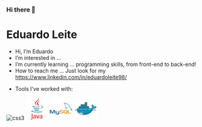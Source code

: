 ### Hi there 👋

<!--
**eleite98/eleite98** is a ✨ _special_ ✨ repository because its `README.md` (this file) appears on your GitHub profile.

Here are some ideas to get you started:

- 🔭 I’m currently working on ...
- 🌱 I’m currently learning ...
- 👯 I’m looking to collaborate on ...
- 🤔 I’m looking for help with ...
- 💬 Ask me about ...
- 📫 How to reach me: ...
- 😄 Pronouns: ...
- ⚡ Fun fact: ...
-->



# Eduardo Leite

- Hi, I’m Eduardo
- I’m interested in ... 
- I’m currently learning ...  programming skills, from front-end to back-end!
- How to reach me ... Just look for my https://www.linkedin.com/in/eduardoleite98/
<!---
chibi-affm/chibi-affm is a :brilhos: special :brilhos: repository because its `README.md` (this file) appears on your GitHub profile.
You can click the Preview link to take a look at your changes.
--->
- Tools I've worked with:
<p align= left>
<img src="https://github.com/chibi-affm/chibi-affm/assets/149700565/c8140609-167d-47bf-adf0-860c59d96626" alt="css3" width="120" height="60" />
<img src="https://raw.githubusercontent.com/devicons/devicon/master/icons/java/java-original-wordmark.svg" alt="java" width="60" height="60" />
<img src="https://raw.githubusercontent.com/devicons/devicon/master/icons/mysql/mysql-original-wordmark.svg" alt="mysql" width="60" height="60" />
<img src="https://raw.githubusercontent.com/devicons/devicon/master/icons/docker/docker-original.svg" alt="Docker" width="60" height="60" />
</p>
